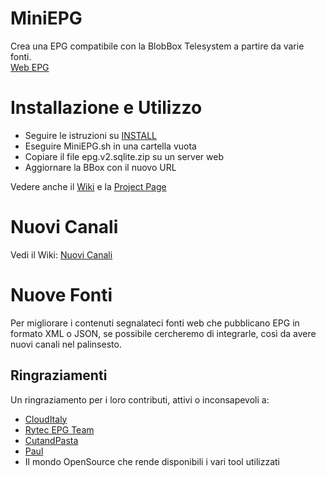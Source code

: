 # MiniEPG
Crea una EPG compatibile con la BlobBox Telesystem a partire da varie fonti.  
[Web EPG](http://www.myblobbox.com/it/epg/)

# Installazione e Utilizzo
- Seguire le istruzioni su [INSTALL](https://github.com/JCN-9000/MiniEPG/edit/master/INSTALL)
- Eseguire MiniEPG.sh in una cartella vuota
- Copiare il file epg.v2.sqlite.zip su un server web
- Aggiornare la BBox con il nuovo URL

Vedere anche il [Wiki](https://github.com/JCN-9000/MiniEPG/wiki) e la [Project Page](http://jcn-9000.github.io/MiniEPG)

# Nuovi Canali

Vedi il Wiki: [Nuovi Canali](https://github.com/JCN-9000/MiniEPG/wiki/Nuovi-Canali)

# Nuove Fonti
Per migliorare i contenuti segnalateci fonti web che pubblicano EPG in formato XML o JSON, se possibile cercheremo di integrarle, così da avere nuovi canali nel palinsesto.

## Ringraziamenti
Un ringraziamento per i loro contributi, attivi o inconsapevoli a: 
- [CloudItaly](http://www.clouditaly.tk/)
- [Rytec EPG Team](http://www.rytec.be/)
- [CutandPasta](http://www.cutandpasta.it/?p=585)
- [Paul](https://github.com/pslh)
- Il mondo OpenSource che rende disponibili i vari tool utilizzati
